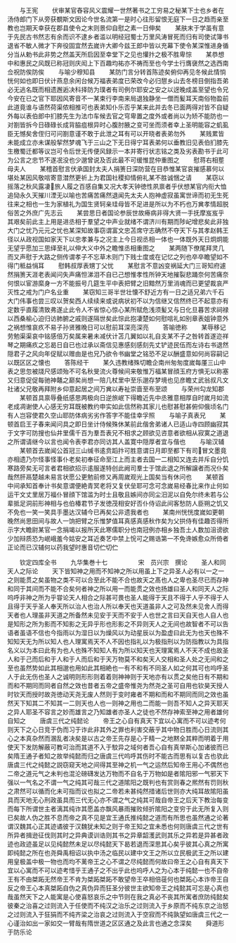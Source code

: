 <!-- { "loadSidebar": true } -->
　　与王宪
　　伏审某官舂容风义震耀一世然著书之工穷易之秘某下士也乡者在汤侍郎门下从旁获覩斯文因论今世名流第一是时心往形留恨无庭下一日之趋而亲至教也岂期天幸获在郡县使令之末则景仰自慰之素一日伸矣
　　某肤末于学虽有意于先民古书然志有余而识不逮乡者滥以明经冠蜀士万里风涛冒死而归有司使试簿书退省不敏人微才下奔役固宜然去嵗许大卿今兹王郎中皆以充幕下使令某深惟进身循分当从勅书此非势之然盖天所启因至幸堂下之见也懽抃之极不胜卑悰
　　某恭想中和惠民之风既已称冠则庆闳上下百趣均祐亦不祷而至也今学士行膺襃然之选西南佥祝防俟防俟
　　与喻少穆知县
　　某防门言分转首陈迹矣俯仰再见冬候此情惝恍何如也即日伏计燕息余闲台候万福表弟度已荣改今必归憇乡山去冬榜目倒指吾弟必无逃名既而相遗邂逅决科择防为璞者有司例尔耶安之安之以迓晚成盖至望也令兄今安在已之官下耶因风寄音不一某束行李南来局退独静坐一僧而髪耳天南俗物盈前此道竟谁与语然荷渠侬相推可也表弟知仆乐否乎某来此并去冬已面两得对皆不自疑外每以表伯郎中扪膝先生为法巾车候去官之穹卑置之度外或者尚以为矫不能防也一对劄皆拆今日碌碌长成背脇疽根异时心腹肘腋之变可坐而须者幸上圣明能容之虮虱臣无憾矣舍侄归可问劄意谨不敢于此泄之耳有可以开晓者表弟勿外
　　某贱累皆未能成立亦未谋般挈然梦魂飞于三山之下无日得宁耳表弟何以垂教旧见表伯扪膝先生檄蜀迁都等议岂可令后世无传便风録示一本并寄行状志铭之类及劣表勘书于此可为公言之忠节不遂冺没也少邈曾说及否此最不可缓惟昆仲重图之
　　慰蒋右相塟母夫人
　　某稽首慰言伏承国封太夫人捐箦日深防营在目恭惟某官哀摧感慕何以堪处某因风敬唁寄意澘然更祈上为君国社稷抑情俯礼某不胜诚悃之请
　　某窃以摇落之秋风露凄旅人履之百感自集又况大孝天钟徳性夙禀者乎伏想某官内衔大恤追恸永久天摧川湮无以喻也苦痛苦痛然退闻先太夫人抱神虚寂虽寓世谛而初无生死往来之相也一生为家植礼为国生贤轲亲珪母皆不足进是所以为不朽也万兾孝情超脱俗苦之外庶广先志云
　　某尝思日者国论参辰世故瘠病非得大贤一手抚摩岌岌乎其艰矣前此主上用是进丞相于羣望之中声业就绪不谓济川有期而陟屺增悲矣此非独大门之忧乃元元之忧也某深知故事窃谓富文忠苫席守志确然不夺天下与其孝赵韩王径以从政视国如家天下以忠孝兼与之况主上今日视丞相一体也一体既外天日炯炯能无望乎愿加三思绎至礼以伸大义中外之瞻惟丞相重图之
　　某两随下僚尾拜灵几而又声慰于大路之侧传谓孝子不忘草木则门下贱士度或在记忆之列也卒卒瞻望如不得门秪益悁耳
　　慰韩叔厚表甥丁父忧
　　某慰言不意凶变祸延大门三哥知府遽然捐箦天涯老表闻问失声痛怛涕泪不自已己想惟孝性所钟天地摧裂悲踊奈何苦痛奈何恨以宦游縻身一方不能振号几筵生平中表把臂之旧黯然万里消魂而已更望裁哀严灭性之戒为门户名业重
　　某窃知三哥半世壮懐不舒近方有一日之适兄弟六千石大门伟事也尝三叹以贺矣西人续续来或说病状初不以为信继又信然终已不起意亦有定数乎直履清致弗遂止此令人不省惊心惊心某所赋危浅须髪又与日化旦暮苦求祠禄以西桑榆心迫归访肺腑之戚则遂隔世矣此悰此抱凄楚如何慰唁礼如别章表姐钟意外之祸想惟哀疚不易子孙贤雅晚日可以慰前耳深亮深亮
　　答喻徳称
　　某辱移记劳勉渠渠哀中铭感倍万矣属来暑未减伏计苫几翼如以礼自支某不子之咎转首遂迩祥琴之期痛疚之忘曷日自已也过承以斋信见惠感刻感刻先丈铲迹民伍而左诗右书退然隠君子之风向年促赋以赠由是也兄乃欲令书幽堂之铭恐不足以酬盛意如何尚容嗣记以既区区之懐也
　　答陈经干
　　某久违教绪殊切瞻企南州匆匆度嵗每厪三山中表之思忽被牋尺感颂殆不可名秋旻流火尊候间来敬惟万福某冒顔玉府方惧无以称塞又归意促促每驰神鼇之巅矣尚想一陪几杖里中至乐邈存梦境也见彦瞻丈武翁叔凡文社诸父兄敬再拜附乡仰意起居之间万兾以寿祉崇啬至布至颂
　　与荣州勾龙知郡
　　某顿首具禀辱叠纸感思两极向日逆旅岷下得瞻近先中丞雅意相厚自时嵗月如流老成凋谢使人心感无穷耳既被教约申实如此信然称其家儿也慰甚慰甚俯仰俄顷名门有人岂容使君久空山耶防体病劣劣作答字不能佳幸孚照
　　与喻子真表兄
　　某顿首启王子春来闻问具之即日坐计侍候殊休某前此偕舍弟诸人已适山寺四顾幽寂其于文字可防搜也仙井里儒千百为羣吾表兄不相求之顾欲见咨意者欲相从寂寞之道退之所谓请继今以言也闻令表李君亦同访其人盖寛中隠厚者宜与偕也
　　与喻汉辅
　　某顿首去嵗闻公首冠三山缄书逺贲蹈抃可胜意谓日月即至都下有司冒文墨竟亦相遗乃尔怪事怪事仆老矣初奉征命至江上而主者去国一二相知又连去并斥自分饥寒路旁矣无可言者君相欲招示逺服遂特创此阙司羣士于馆此退之所解譲者而况仆矣哉然肝鬲楚越未易言状愿公更勉前修又再周嵗观光上国矣当有休问也
　　某顿首中间承知首奉计书矣意谓便絶青冥老将又复伏垒耶可念可念嵗易经春比来作止何如运干文丈里居万福仆冒顔下馆滥为时士且敬且嫉间亦同尘汨泥以自免尔终未若与公辈抵足洞前形神相与也伯椿君节子发徳茂相安好否仆侍诏此间客愁防人臣朔之饥又不免也一笑一笑具手墨达汉辅今已再矣公非遗我者也
　　某南州恍恍度嵗如更朝晚然尚思田间与故人一饷把臂之乐惟梦值耳真感真感秋作矣为父拱侍有佳趣否得所示字大瞻尉某官一念捐竭以报所天此寒儒职分也南冠例亦相乡独吾土人数加沮谤欲少加辩质恐为岷峨羞今姑安之耳近奏艺中禁上恱可之赐诰第一不免谗嫉愈众所倚者正论而已汉辅何以药我望时惠音切伫切伫















　　钦定四库全书
　　九华集巻十七　　　　　宋　员兴宗　撰论
　　圣人和同天人之际论
　　天下皆知神之用而不知神之所以用虽上下之异圣人必有以一之一之则能贯之矣虽物之类不可以合至此不能不合也故天之髙也人之卑也圣尽已而存神和同于其间而不能不合矣何者神之所以用一而能贯之效也扬雄曰圣人和同天人之际呜呼非神之所为乎甞论天人相合之际甚可畏也圣人能得于天且不得于人乎不得于人且得于天乎圣人奉天所以治人也治人所以奉天也天道虽非人之可及然未见舍人而得天者也人理虽非天道之所备然未见安于天而不安于人也世之言曰天自天也人自人也是知形之所为影而不知影之无异乎形也形影之不异则天人之无间也故智者不可以告语者虽语不信也今指雨以为湿日以为燥风以为动星辰以为盈虚曰此无为也天也殊不知知天无为所以知人也人理寓焉天不人不因也指礼以为极指刑以为防指教以为具指名义以为本曰此有为也人也殊不知知人有为所以知天也天理寓焉人不天不成也故圣人和于己而后和于人和于人而后和于天万物莫不和矣天人交相和圣人处之无间和之至也虽然势如此其相邈也用如此其相絶也一有不和有不同圣人如之何其可也呜呼圣人于此无伤也圣人之诚明则形形则着着则神神则于天地亦有以贯之矣他日有不期和而和不期同而同者自然之效也昔者五帝之盛帝惟尧为然尧之圣可自用也钦昊天授人时钦天而授时故尧徳动天尧无废人然则于变时雍者不期和而和不期同而同之效也虽然天下知其二不知其一二则天也人也一则神之用也二而能一则吾不知人之异天耶天之异人耶圣不容言之妙而雄言之乃知雄者亦圣人之徒也不然存神索至神之用者雄何自知之
　　唐虞三代之纯懿论
　　帝王之心自有真天下宜以心寓而不可以迹考何则天下之心日竞于伪而习于诈此非其外之罪也利害交蔽乎其中物日胜而心日流则其心之本真杂然而溷乱者决矣是以古之帝王先存是心于精一之地黙全其粹而明着于用使天下发防解蔽可教可治而其道不入于駮异之域何者吾心自有真举斯心加诸彼而已矣隋王通子者知之故举纯懿而归之唐虞三代呜呼其伤时不能古而思有以复古也欤此唐虞三代之纯懿之説窃窥天地之间得其至神之机一气之运然后知帝王用心不偶然也二帝之道元气之未判也混沦磅礴发达万物而不自名于万物如是者隂阳邪一气邪天下强以一气名之不谓一气之纯其可哉三代之道隂阳之既判也有赏则春之熈然有罚则秋之肃然可以循而化未可指而议也拟之二帝若未甚纯然措诸后世则亦大纯耳故隂阳虽具而天地无心刑政虽具而三代无心亦不谓之气之纯其可哉自帝王之后天下教治每变而每下所谓世主者漓其纯诈其愿盖亦飘风暴雨摧败倾折隂阳之变穷于此无所复入则已矣故人伪之胜不息而帝之真不见是宜王通氏推纯懿之道而有所思也虽然通之论著谓汉魏其心正其迹谲彼于汉魏犹未知之则于帝王知之宜未悉也何则唐虞三代之世有所异者揖逊征伐则其时之异典谟训诰则其书之异章韶濩武则其乐之异若是异甚者政迹也政迹虽足以见纯懿然未足以尽纯懿天下曷若退而深思其心矣乎彼其心真之所寓即纯懿之所在也尧舜禹相诏以执中汤之临民以建中文王之所以立民极武王之所以建用皇极盖中极一物也而均不蓠帝王之心不谓之尽纯懿而何故曰帝王之心自有真天下宜以心寓而不可以迹考惜乎王通子之不出乎此也呜呼人之为心本于纯懿一也不自帝王有不由桀跖无然帝王不肯为桀跖桀跖不敢望帝王卒相倍蓰何也桀跖心本诈帝王自反之帝王心本真桀跖自伪之真伪异而狂圣分彼世主欲知帝王之纯懿其可忘是心真也哉虽然天下之人能寓是心使喜怒哀乐之中节则在我之真必不丧其所寓者庶防纯懿矣彼秦之治喜之过则流入于任使而不纯汉之治乐之过则流入于乡原而不纯东京之治怒之过则流入于狂狷而不纯齐梁之治哀之过则流入于空寂而不纯孰望如唐虞三代之一心谨治如出一家如交一臂哉有隋世道之区区通之及此言也通之念深矣
　　舜道形于防乐论
